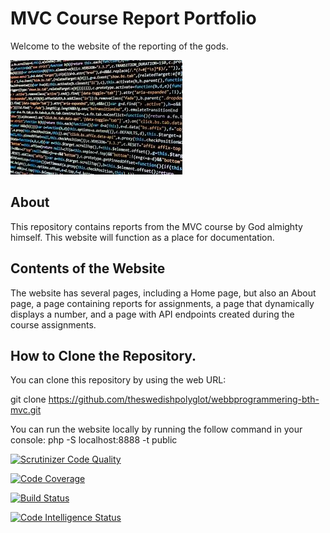 # MVC Course Report Portfolio
Welcome to the website of the reporting of the gods.

![Project Image](public/images/mvc-course.jpeg)

## About
This repository contains reports from the MVC course by God almighty himself.
This website will function as a place for documentation.

## Contents of the Website

The website has several pages, including a Home page, but also an About page, a page containing reports for assignments, a page that dynamically displays a number, and a page with API endpoints created during the course assignments. 

## How to Clone the Repository.

You can clone this repository by using the web URL:

git clone https://github.com/theswedishpolyglot/webbprogrammering-bth-mvc.git

You can run the website locally by running the follow command in your console:
php -S localhost:8888 -t public


[![Scrutinizer Code Quality](https://scrutinizer-ci.com/g/theswedishpolyglot/webbprogrammering-bth-mvc/badges/quality-score.png?b=main)](https://scrutinizer-ci.com/g/theswedishpolyglot/webbprogrammering-bth-mvc/?branch=main)

[![Code Coverage](https://scrutinizer-ci.com/g/theswedishpolyglot/webbprogrammering-bth-mvc/badges/coverage.png?b=main)](https://scrutinizer-ci.com/g/theswedishpolyglot/webbprogrammering-bth-mvc/?branch=main)

[![Build Status](https://scrutinizer-ci.com/g/theswedishpolyglot/webbprogrammering-bth-mvc/badges/build.png?b=main)](https://scrutinizer-ci.com/g/theswedishpolyglot/webbprogrammering-bth-mvc/build-status/main)

[![Code Intelligence Status](https://scrutinizer-ci.com/g/theswedishpolyglot/webbprogrammering-bth-mvc/badges/code-intelligence.svg?b=main)](https://scrutinizer-ci.com/code-intelligence)